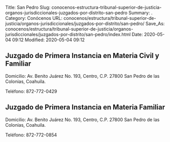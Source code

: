 Title: San Pedro
Slug: conocenos-estructura-tribunal-superior-de-justicia-organos-jurisdiccionales-juzgados-por-distrito-san-pedro
Summary: .
Category: Conócenos
URL: conocenos/estructura/tribunal-superior-de-justicia/organos-jurisdiccionales/juzgados-por-distrito/san-pedro/
Save_As: conocenos/estructura/tribunal-superior-de-justicia/organos-jurisdiccionales/juzgados-por-distrito/san-pedro/index.html
Date: 2020-05-04 09:12
Modified: 2020-05-04 09:12



## Juzgado de Primera Instancia en Materia Civil y Familiar

Domicilio: Av. Benito Juárez No. 193, Centro,
C.P. 27800 San Pedro de las Colonias, Coahuila.

Teléfono: 872-772-0429

## Juzgado de Primera Instancia en Materia Familiar

Domicilio: Av. Benito Juárez No. 193, Centro,
C.P. 27800 San Pedro de las Colonias, Coahuila.

Teléfono: 872-772-0854



